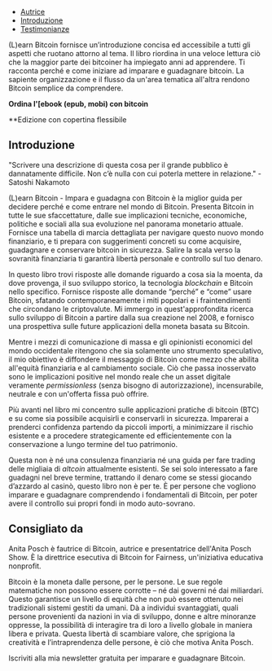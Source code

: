 -   [Autrice](https://learnbitcoin.link/#author)  
-   [Introduzione](https://learnbitcoin.link/#intro)  
-   [Testimonianze](https://learnbitcoin.link/#recommendation)  

(L)earn Bitcoin fornisce un’introduzione concisa ed accessibile a tutti gli aspetti che ruotano attorno al tema. Il libro riordina in una veloce lettura ciò che la maggior parte dei bitcoiner ha impiegato anni ad apprendere. Ti racconta perché e come iniziare ad imparare e guadagnare bitcoin. La sapiente organizzazione e il flusso da un'area tematica all'altra rendono Bitcoin semplice da comprendere.

**Ordina l'[ebook (epub, mobi) con bitcoin**  

**Edizione con copertina flessibile   

## Introduzione

"Scrivere una descrizione di questa cosa per il grande pubblico è dannatamente difficile. Non c’è nulla con cui poterla mettere in relazione." - Satoshi Nakamoto  

(L)earn Bitcoin - Impara e guadagna con Bitcoin è la miglior guida per decidere perché e come entrare nel mondo di Bitcoin. Presenta Bitcoin in tutte le sue sfaccettature, dalle sue implicazioni tecniche, economiche, politiche e sociali alla sua evoluzione nel panorama monetario attuale. Fornisce una tabella di marcia dettagliata per navigare questo nuovo mondo finanziario, e ti prepara con suggerimenti concreti su come acquisire, guadagnare e conservare bitcoin in sicurezza. Salire la scala verso la sovranità finanziaria ti garantirà libertà personale e controllo sul tuo denaro.

In questo libro trovi risposte alle domande riguardo a cosa sia la moenta, da dove provenga, il suo sviluppo storico, la tecnologia _blockchain_ e Bitcoin nello specifico. Fornisce risposte alle domande “perché” e “come” usare Bitcoin, sfatando contemporaneamente i miti popolari e i fraintendimenti che circondano le criptovalute. Mi immergo in quest'approfondita ricerca sullo sviluppo di Bitcoin a partire dalla sua creazione nel 2008, e fornisco una prospettiva sulle future applicazioni della moneta basata su Bitcoin.

Mentre i mezzi di comunicazione di massa e gli opinionisti economici del mondo occidentale ritengono che sia solamente uno strumento speculativo, il mio obiettivo è diffondere il messaggio di Bitcoin come mezzo che abilita all'equità finanziaria e al cambiamento sociale. Ciò che passa inosservato sono le implicazioni positive nel mondo reale che un asset digitale veramente _permissionless_ (senza bisogno di autorizzazione), incensurabile, neutrale e con un'offerta fissa può offrire.

Più avanti nel libro mi concentro sulle applicazioni pratiche di bitcoin (BTC) e su come sia possibile acquisirli e conservarli in sicurezza. Imparerai a prenderci confidenza partendo da piccoli importi, a minimizzare il rischio esistente e a procedere strategicamente ed efficientemente con la conservazione a lungo termine del tuo patrimonio.

Questa non è né una consulenza finanziaria né una guida per fare trading delle migliaia di _altcoin_ attualmente esistenti. Se sei solo interessato a fare guadagni nel breve termine, trattando il denaro come se stessi giocando d’azzardo al casinò, questo libro non è per te. È per persone che vogliono imparare e guadagnare comprendendo i fondamentali di Bitcoin, per poter avere il controllo sui propri fondi in modo auto-sovrano.

## Consigliato da

Anita Posch è fautrice di Bitcoin, autrice e presentatrice dell'Anita Posch Show. È la direttrice esecutiva di Bitcoin for Fairness, un'iniziativa educativa nonprofit.

Bitcoin è la moneta dalle persone, per le persone. Le sue regole matematiche non possono essere corrotte – né dai governi né dai miliardari. Questo garantisce un livello di equità che non può essere ottenuto nei tradizionali sistemi gestiti da umani. Dà a individui svantaggiati, quali persone provenienti da nazioni in via di sviluppo, donne e altre minoranze oppresse, la possibilità di interagire tra di loro a livello globale in maniera libera e privata. Questa libertà di scambiare valore, che sprigiona la creatività e l’intraprendenza delle persone, è ciò che motiva Anita Posch.

Iscriviti alla mia newsletter gratuita per imparare e guadagnare Bitcoin.
